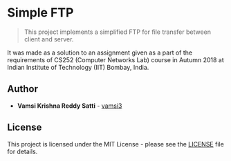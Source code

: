 # Simple FTP

> This project implements a simplified FTP for file transfer between client and server.

It was made as a solution to an assignment given as a part of the requirements of CS252 (Computer Networks Lab) course in Autumn 2018 at Indian Institute of Technology (IIT) Bombay, India.

## Author

* **Vamsi Krishna Reddy Satti** - [vamsi3](https://github.com/vamsi3)

## License

This project is licensed under the MIT License - please see the [LICENSE](LICENSE) file for details.

